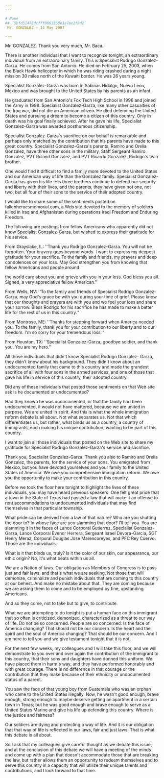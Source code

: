 ```yaml
---
---

# None
## `5bfd51478dcfff0661358e1a7ee2f8d2`
`Mr. GONZALEZ — 14 May 2007`

---
```



Mr. GONZALEZ. Thank you very much, Mr. Baca.

There is another individual that I want to recognize tonight, an 
extraordinary individual from an extraordinary family. This is 
Specialist Rodrigo Gonzalez-Garza. He comes from San Antonio. He died 
on February 25, 2003, when the Black Hawk helicopter in which he was 
riding crashed during a night mission 30 miles north of the Kuwaiti 
border. He was 26 years young.

Specialist Gonzalez-Garza was born in Sabinas Hidalgo, Nuevo Leon, 
Mexico and was brought to the United States by his parents as an 
infant.

He graduated from San Antonio's Fox Tech High School in 1996 and 
joined the Army in 1998. Specialist Gonzalez-Garza, like many other 
casualties of the Iraq war, did not die an American citizen. He died 
defending the United States and pursuing a dream to become a citizen of 
this country. Only in death was his goal finally achieved. After he 
gave his life, Specialist Gonzalez-Garza was awarded posthumous 
citizenship.

Specialist Gonzalez-Garza's sacrifice on our behalf is remarkable and 
perhaps only matched by the contribution that his parents have made to 
this great country. Specialist Gonzalez-Garza's parents, Ramiro and 
Orelia Gonzalez, have three other sons in the military, Staff Sergeant 
Ramiro Gonzalez, PVT Roland Gonzalez, and PVT Ricardo Gonzalez, 
Rodrigo's twin brother.

One would find it difficult to find a family more devoted to the 
United States and our American way of life than the Gonzalez family. 
Specialist Gonzalez-Garza has given his life. His three brothers 
continue to defend our security and liberty with their lives, and the 
parents, they have given not one, not two, but all four of their sons 
to the service of their adopted country.

I would like to share some of the sentiments posted on 
fallenheroesmemorial.com, a Web site devoted to the memory of soldiers 
killed in Iraq and Afghanistan during operations Iraqi Freedom and 
Enduring Freedom.

The following are postings from fellow Americans who apparently did 
not know Specialist Gonzalez-Garza, but wished to express their 
gratitude for his service.

From Grayslake, IL: ''Thank you Rodrigo Gonzalez-Garza. You will not 
be forgotten. Your bravery goes beyond words. I want to express my 
deepest gratitude for your sacrifice. To the family and friends, my 
prayers and deep condolences on your loss. May God strengthen you from 
knowing that fellow Americans and people around


the world care about you and grieve with you in your loss. God bless 
you all. Signed, a very appreciative fellow American.''

From Wells, NV: ''To the family and friends of Specialist Rodrigo 
Gonzalez-Garza, may God's grace be with you during your time of grief. 
Please know that our thoughts and prayers are with you and we feel your 
loss and share your sorrow. Bless Rodrigo for his sacrifice he has made 
to make a better life for the rest of us in this country.''

From Montrose, ME: ''Thanks for stepping forward when America needed 
you. To the family, thank you for your contribution to our liberty and 
to our freedom. I'm so sorry for your tremendous loss.''

From Houston, TX: ''Specialist Gonzalez-Garza, goodbye soldier, and 
thank you. You are my hero.''

All those individuals that didn't know Specialist Rodrigo Gonzalez-
Garza, they didn't know about his background. They didn't know about an 
undocumented family that came to this country and made the grandest 
sacrifice of all with four sons in the armed services, and one of those 
that gave his life in service of this country, their adopted country.

Did any of these individuals that posted those sentiments on that Web 
site ask is he documented or undocumented?

Had they known he was undocumented, or that the family had been 
undocumented, it would not have mattered, because we are united in 
purpose. We are united in spirit. And this is what the whole 
immigration reform debate is all about. Not what separates us. Not that 
which differentiates us, but rather, what binds us as a country, a 
country of immigrants, each making his unique contribution, wanting to 
be part of this country.

I want to join all those individuals that posted on the Web site to 
share my gratitude for Specialist Rodrigo Gonzalez-Garza's service and 
sacrifice.

Thank you, Specialist Gonzalez-Garza. Thank you also to Ramiro and 
Orelia Gonzalez, the parents, for the service of your sons. You 
emigrated from Mexico, but you have devoted yourselves and your family 
to the United States of America. We owe you comprehensive immigration 
reform. We owe you the opportunity to make your contribution in this 
country.

Before we took the floor here tonight to highlight the lives of these 
individuals, you may have heard previous speakers. One felt great pride 
that a town in the State of Texas had passed a law that will make it an 
offense to rent accommodations to undocumented individuals that may 
find themselves in that particular township.

What pride can be derived from a law of that nature? Who are you 
shutting the door to? In whose face are you slamming that door? I'll 
tell you. You are slamming it in the faces of Lance Corporal Gutierrez, 
Specialist Gonzalez-Garza, Lance Corporal Evenor Herrera, Sergeant 
Israel Devora-Garcia, SGT Henry Meraz, Corporal Douglas Jose 
Marencoreyes, and PFC Rey Cuervo. Those are the individuals.

What is it that binds us, truly? Is it the color of our skin, our 
appearance, our ethic origin? No, it's what beats within us all.

We are a Nation of laws. Our obligation as Members of Congress is to 
pass just and fair laws, and that's what we are seeking. Not those that 
will demonize, criminalize and punish individuals that are coming to 
this country at our behest. And make no mistake about that. They are 
coming because we are asking them to come and to be employed by fine, 
upstanding Americans.



And so they come, not to take but to give, to contribute.

What we are attempting to do tonight is put a human face on this 
immigrant that so often is criticized, demonized, characterized as a 
threat to our way of life. Do not be so concerned. People are so 
concerned: Is the face of America changing? That should not be our 
concern. Is the heart and the spirit and the soul of America changing? 
That should be our concern. And I am here to tell you and we give 
testament tonight that it is not.

For the next few weeks, my colleagues and I will take this floor, and 
we will demonstrate to you over and over again the contribution of the 
immigrant to this country, that their sons and daughters have donned 
this uniform. We have placed them in harm's way, and they have 
performed honorably and with great courage. There is no difference in 
that courage or the contribution that they make because of their 
ethnicity or undocumented status of a parent.

You saw the face of that young boy from Guatemala who was an orphan 
who came to the United States illegally. Now, he wasn't good enough, 
brave enough, strong enough to maybe deserve getting an apartment in a 
certain town in Texas; but he was good enough and brave enough to serve 
as a United States Marine and give his life up defending this country. 
Where is the justice and fairness?

Our soldiers are dying and protecting a way of life. And it is our 
obligation that that way of life is reflected in our laws, fair and 
just laws. That is what this debate is all about.

So I ask that my colleagues give careful thought as we debate this 
issue, and at the conclusion of this debate we will have a meeting of 
the minds and come up with a plan that doesn't accommodate those that 
are breaking the law, but rather allows them an opportunity to redeem 
themselves and to serve this country in a capacity that will utilize 
their unique talents and contributions, and I look forward to that 
time.
